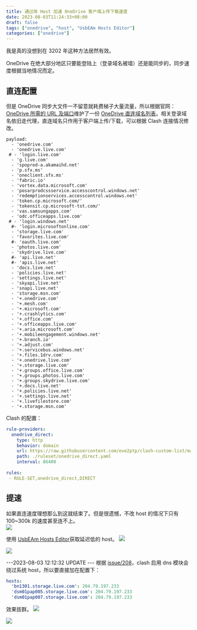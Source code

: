 ```yaml
---
title: 通过改 Host 加速 OneDrive 客户端上传下载速度
date: 2023-08-03T11:24:33+08:00
draft: false
tags: ["onedrive", "host", "UsbEAm Hosts Editor"]
categories: ["onedrive"]
---
```


我是真的没想到在 3202 年这种方法居然有效。


OneDrive 在绝大部分地区只要能登陆上（登录域名被墙）还是能同步的，同步速度根据当地情况而定。

## 直连配置
但是 OneDrive 同步大文件一不留意就耗费梯子大量流量，所以根据官网：[OneDrive 所需的 URL 及端口](https://learn.microsoft.com/zh-cn/sharepoint/required-urls-and-ports)维护了一份 [OneDrive 直连域名列表](https://raw.githubusercontent.com/eve2ptp/clash-custom-list/main/clash_onedrive_direct.txt)。相关登录域名依旧走代理，直连域名只作用于客户端上传/下载，可以根据 Clash 连接情况修改。
```shell
payload:
  - 'onedrive.com'
  - 'onedrive.live.com'
 # - 'login.live.com'
  - 'g.live.com'
  - 'spoprod-a.akamaihd.net'
  - 'p.sfx.ms'
  - 'oneclient.sfx.ms'
  - 'fabric.io'
  - 'vortex.data.microsoft.com'
  - 'posarprodcssservice.accesscontrol.windows.net'
  - 'redemptionservices.accesscontrol.windows.net'
  - 'token.cp.microsoft.com/'
  - 'tokensit.cp.microsoft-tst.com/'
  - 'vas.samsungapps.com'
  - 'odc.officeapps.live.com'
 # - 'login.windows.net'
  #- 'login.microsoftonline.com'
  - 'storage.live.com'
  - 'favorites.live.com'
  #- 'oauth.live.com'
  - 'photos.live.com'
  - 'skydrive.live.com'
  #- 'api.live.net'
  #- 'apis.live.net'
  - 'docs.live.net'
  - 'policies.live.net'
  - 'settings.live.net'
  - 'skyapi.live.net'
  - 'snapi.live.net'
  - 'storage.msn.com'
  - '+.onedrive.com'
  - '+.mesh.com'
  - '+.microsoft.com'
  - '+.crashlytics.com'
  - '+.office.com'
  - '+.officeapps.live.com'
  - '+.aria.microsoft.com'
  - '+.mobileengagement.windows.net'
  - '+.branch.io'
  - '+.adjust.com'
  - '+.servicebus.windows.net'
  - '+.files.1drv.com'
  - '+.onedrive.live.com'
  - '+.storage.live.com'
  - '+.groups.office.live.com'
  - '+.groups.photos.live.com'
  - '+.groups.skydrive.live.com'
  - '+.docs.live.net'
  - '+.policies.live.net'
  - '+.settings.live.net'
  - '+.livefilestore.com'
  - '+.storage.msn.com'
```

Clash 的配置：
```yaml
rule-providers:
  onedrive_direct:
    type: http
    behavior: domain
    url: https://raw.githubusercontent.com/eve2ptp/clash-custom-list/main/clash_onedrive_direct.txt
    path: ./ruleset/onedrive_direct.yaml
    interval: 86400
   
rules:
 - RULE-SET,onedrive_direct,DIRECT
```

## 提速
如果直连速度理想那么到这就结束了。但是很遗憾，不改 host 的情况下只有 100~300k 的速度甚至连不上。  
![](https://s2.loli.net/2023/08/03/5Ji1Bv2lZoTUuAn.png)

使用 [UsbEAm Hosts Editor](https://www.dogfight360.com/blog/475/)获取延迟低的 host。
![](https://s2.loli.net/2023/08/03/V3psOt9N26zYo7l.png)

![](https://s2.loli.net/2023/08/03/mDeho6Z8JTB7CXt.png)

---2023-08-03 12:12:32 UPDATE ---
根据 [issue/208](https://github.com/Dreamacro/clash/issues/208)，clash 启用 dns 模块会绕过系统 host，所以要直接加在配置下：
```yaml
hosts:
  'bn1301.storage.live.com': 204.79.197.233
  'dsm01pap005.storage.live.com': 204.79.197.233
  'dsm01pap007.storage.live.com': 204.79.197.233
```

效果拔群。
![](https://s2.loli.net/2023/08/03/Rs91M85FUvd4qhQ.png)

![](https://s2.loli.net/2023/08/03/zbfYBOtDAvEVXFM.png)